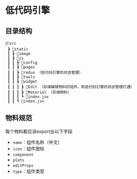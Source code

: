 # 低代码引擎


## 目录结构

```
📦src
 ┣ 📂static
 ┃ ┣ 📂image
 ┃ ┣ 📂js
 ┃ ┃ ┣ 📂config
 ┃ ┃ ┣ 📂pages
 ┃ ┃ ┣ 📂redux （低代码引擎的状态管理）
 ┃ ┃ ┣ 📂tools
 ┃ ┃ ┣ 📂widget
 ┃ ┃ ┃ ┣ 📂Edit （存储编辑物料的组件，和低代码引擎的状态管理打通）
 ┃ ┃ ┃ ┣ 📂Material （存储物料）
 ┃ ┃ ┃ ┗ 📜index.jsx
 ┃ ┃ ┗ 📜index.jsx
```

## 物料规范

每个物料都应该export出以下字段

* `name`：组件名称（中文）
* `icon`：组件图标
* `component`
* `plots`
* `editProps`
* `type`：组件类型
